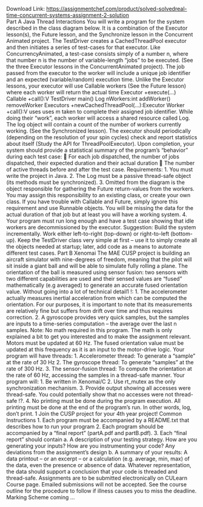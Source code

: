 Download Link: https://assignmentchef.com/product/solved-solvedreal-time-concurrent-systems-assignment-2-solution
<br>
Part A Java Thread Interactions You will write a program for the system described in the class diagram below. It is a combination of the Executor lesson(s), the Future lesson, and the Synchronize lesson in the Concurrent Animated project. The TestDriver creates a CachedThreadPool executor and then initiates a series of test-cases for that executor. Like ConcurrencyAnimated, a test-case consists simply of a number n, where that number n is the number of variable-length “jobs” to be executed. (See the three Executor lessons in the ConcurrentAnimated project). The job passed from the executor to the worker will include a unique job identifier and an expected (variable/random) execution time. Unlike the Executor lessons, your executor will use Callable workers (See the Future lesson) where each worker will return the actual time Executor +execute(…) Callable +call():V TestDriver main() Log nWorkers:int addWorker() removeWorker Executors +newCachedThreadPool(…):Executor Worker +call():V uses uses m taken to complete their assigned job identifier. While doing their “work”, each worker will access a shared resource called Log. The log object will contain a count of the number of workers currently working. (See the Synchronized lesson). The executor should periodically (depending on the resolution of your spin cycles) check and report statistics about itself (Study the API for ThreadPoolExecutor). Upon completion, your system should provide a statistical summary of the program’s “behavior” during each test case:  For each job dispatched, the number of jobs dispatched, their expected duration and their actual duration  The number of active threads before and after the test case. Requirements: 1. You must write the project in Java. 2. The Log must be a passive thread-safe object (its methods must be synchronized). 3. Omitted from the diagram is the object responsible for gathering the Future return-values from the workers. You may assign this responsibility to an existing class, or create your own class. If you have trouble with Callable and Future, simply ignore this requirement and use Runnable objects. You will be missing the data for the actual duration of that job but at least you will have a working system. 4. Your program must run long enough and have a test case showing that idle workers are decommissioned by the executor. Suggestion: Build the system incrementally. Work either left-to-right (top-down) or right-to-left (bottom-up). Keep the TestDriver class very simple at first – use it to simply create all the objects needed at startup; later, add code as a means to automate different test cases. Part B Xenomai The MAE CUSP project is building an aircraft simulator with nine-degrees of freedom, meaning that the pilot will sit inside a giant ball and will be able to simulate fully rolling a plane. The orientation of the ball is measured using sensor fusion: two sensors with two different capabilities are used and their sensed values are “fused” mathematically (e.g averaged) to generate an accurate fused orientation value. Without going into a lot of technical detail1 !: 1. The accelerometer actually measures inertial acceleration from which can be computed the orientation. For our purposes, it is important to note that its measurements are relatively fine but suffers from drift over time and thus requires correction. 2. A gyroscope provides very quick samples, but the samples are inputs to a time-series computation – the average over the last n samples. Note: No math required in this program. The math is only explained a bit to get you interested and to make the assignment relevant. Motors must be updated at 60 Hz. The fused orientation value must be updated at this frequency as it is an input to the motor-drive logic. Your program will have threads: 1. Accelerometer thread: To generate a “sample” at the rate of 30 Hz 2. The gyroscope thread: To generate “samples” at the rate of 300 Hz. 3. The sensor-fusion thread: To compute the orientation at the rate of 60 Hz, accessing the samples in a thread-safe manner. Your program will: 1. Be written in Xenomai/C 2. Use rt_mutex as the only synchronization mechanism. 3. Provide output showing all accesses were thread-safe. You could potentially show that no accesses were not thread-safe !?. 4. No printing must be done during the program execution. All printing must be done at the end of the program’s run. In other words, log, don’t print. 1 Join the CUSP project for your 4th year project! Common Instructions 1. Each program must be accompanied by a README.txt that describes how to run your program 2. Each program should be accompanied by a “final report” (partA.pdf and partB.pdf). 3. Each “final report” should contain a. A description of your testing strategy. How are you generating your inputs? How are you instrumenting your code? Any deviations from the assignment’s design b. A summary of your results: A data printout – or an excerpt – or a calculation (e.g. average, min, max) of the data, even the presence or absence of data. Whatever representation, the data should support a conclusion that your code is threaded and thread-safe. Assignments are to be submitted electronically on CULearn Course page. Emailed submissions will not be accepted. See the course outline for the procedure to follow if illness causes you to miss the deadline. Marking Scheme coming …